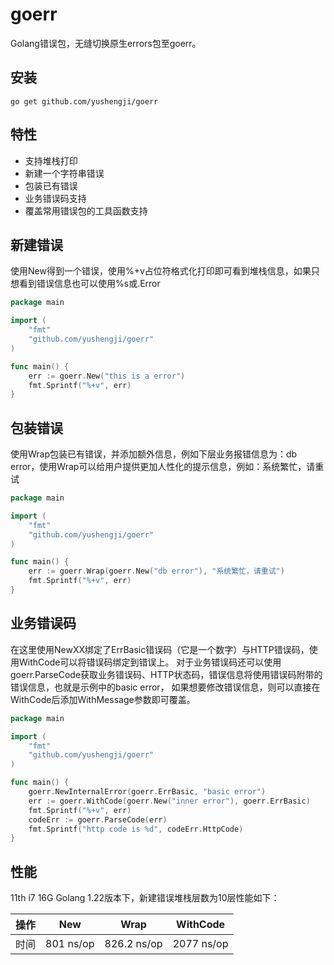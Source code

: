 # goerr
Golang错误包，无缝切换原生errors包至goerr。
## 安装
```shell
go get github.com/yushengji/goerr
```
## 特性
- 支持堆栈打印
- 新建一个字符串错误
- 包装已有错误
- 业务错误码支持
- 覆盖常用错误包的工具函数支持
## 新建错误
使用New得到一个错误，使用%+v占位符格式化打印即可看到堆栈信息，如果只想看到错误信息也可以使用%s或.Error
```go
package main

import (
    "fmt"
    "github.com/yushengji/goerr"
)

func main() {
    err := goerr.New("this is a error")
    fmt.Sprintf("%+v", err)
}
```
## 包装错误
使用Wrap包装已有错误，并添加额外信息，例如下层业务报错信息为：db error，使用Wrap可以给用户提供更加人性化的提示信息，例如：系统繁忙，请重试
```go
package main

import (
    "fmt"
    "github.com/yushengji/goerr"
)

func main() {
    err := goerr.Wrap(goerr.New("db error"), "系统繁忙，请重试")
    fmt.Sprintf("%+v", err)
}
```
## 业务错误码
在这里使用NewXX绑定了ErrBasic错误码（它是一个数字）与HTTP错误码，使用WithCode可以将错误码绑定到错误上。
对于业务错误码还可以使用goerr.ParseCode获取业务错误码、HTTP状态码，错误信息将使用错误码附带的错误信息，也就是示例中的basic error，
如果想要修改错误信息，则可以直接在WithCode后添加WithMessage参数即可覆盖。
```go
package main

import (
    "fmt"
    "github.com/yushengji/goerr"
)

func main() {
	goerr.NewInternalError(goerr.ErrBasic, "basic error")
    err := goerr.WithCode(goerr.New("inner error"), goerr.ErrBasic)
    fmt.Sprintf("%+v", err)
	codeErr := goerr.ParseCode(err)
	fmt.Sprintf("http code is %d", codeErr.HttpCode)
}
```
## 性能
11th i7 16G Golang 1.22版本下，新建错误堆栈层数为10层性能如下：

| 操作 | New        | Wrap        | WithCode   |
|----|------------|-------------|------------|
| 时间 |  801 ns/op | 826.2 ns/op | 2077 ns/op |
